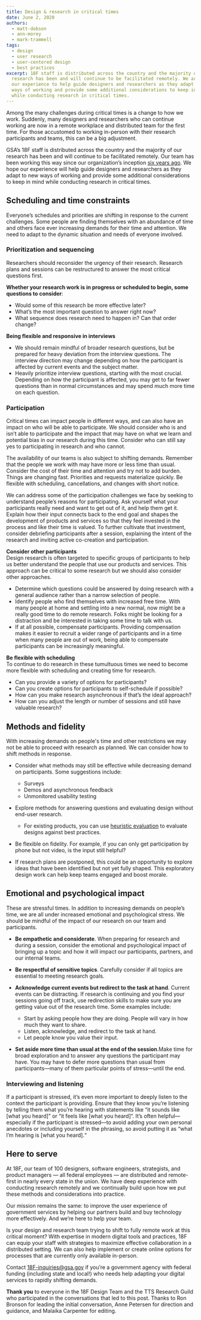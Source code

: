 ```yaml
---
title: Design & research in critical times
date: June 2, 2020
authors:
  - matt-dobson
  - ann-morey
  - mark-trammell
tags:
  - design
  - user research
  - user-centered design
  - best practices
excerpt: 18F staff is distributed across the country and the majority of our
  research has been and will continue to be facilitated remotely. We are sharing
  our experience to help guide designers and researchers as they adapt to new
  ways of working and provide some additional considerations to keep in mind
  while conducting research in critical times.
---
```

Among the many challenges during critical times is a change to how we work. Suddenly, many designers and researchers who can continue working are now in a remote workplace and distributed team for the first time. For those accustomed to working in-person with their research participants and teams, this can be a big adjustment.

GSA’s 18F staff is distributed across the country and the majority of our research has been and will continue to be facilitated remotely. Our team has been working this way since our organization’s inception [six years ago](https://18f.gsa.gov/2020/03/19/sixth-anniversary/). We hope our experience will help guide designers and researchers as they adapt to new ways of working and provide some additional considerations to keep in mind while conducting research in critical times.

## Scheduling and time constraints

Everyone’s schedules and priorities are shifting in response to the current challenges. Some people are finding themselves with an abundance of time and others face ever increasing demands for their time and attention. We need to adapt to the dynamic situation and needs of everyone involved.

### Prioritization and sequencing

Researchers should reconsider the urgency of their research. Research plans and sessions can be restructured to answer the most critical questions first.

**Whether your research work is in progress or scheduled to begin, some questions to consider**:

* Would some of this research be more effective later?
* What’s the most important question to answer right now?
* What sequence does research need to happen in? Can that order change?

**Being flexible and responsive in interviews**

* We should remain mindful of broader research questions, but be prepared for heavy deviation from the interview questions. The interview direction may change depending on how the participant is affected by current events and the subject matter.
* Heavily prioritize interview questions, starting with the most crucial. Depending on how the participant is affected, you may get to far fewer questions than in normal circumstances and may spend much more time on each question.

### Participation

Critical times can impact people in different ways, and can also have an impact on who will be able to participate. We should consider who is and isn’t able to participate and the impact that may have on what we learn and potential bias in our research during this time. Consider who can still say yes to participating in research and who cannot.

The availability of our teams is also subject to shifting demands. Remember that the people we work with may have more or less time than usual. Consider the cost of their time and attention and try not to add burden. Things are changing fast. Priorities and requests materialize quickly. Be flexible with scheduling, cancellations, and changes with short notice.

We can address some of the participation challenges we face by seeking to understand people’s reasons for participating. Ask yourself what your participants really need and want to get out of it, and help them get it. Explain how their input connects back to the end goal and shapes the development of products and services so that they feel invested in the process and like their time is valued. To further cultivate that investment, consider debriefing participants after a session, explaining the intent of the research and inviting active co-creation and participation.

**Consider other participants**  
Design research is often targeted to specific groups of participants to help us better understand the people that use our products and services. This approach can be critical to some research but we should also consider other approaches.

* Determine which questions could be answered by doing research with a general audience rather than a narrow selection of people.
* Identify people who find themselves with increased free time. With many people at home and settling into a new normal, now might be a really good time to do remote research. Folks might be looking for a distraction and be interested in taking some time to talk with us.
* If at all possible, compensate participants. Providing compensation makes it easier to recruit a wider range of participants and in a time when many people are out of work, being able to compensate participants can be increasingly meaningful.

**Be flexible with scheduling**  
To continue to do research in these tumultuous times we need to become more flexible with scheduling and creating time for research.

* Can you provide a variety of options for participants?
* Can you create options for participants to self-schedule if possible?
* How can you make research asynchronous if that’s the ideal approach?
* How can you adjust the length or number of sessions and still have valuable research?

## Methods and fidelity

With increasing demands on people's time and other restrictions we may not be able to proceed with research as planned. We can consider how to shift methods in response.

* Consider what methods may still be effective while decreasing demand on participants. Some suggestions include:

  * Surveys
  * Demos and asynchronous feedback
  * Unmonitored usability testing
* Explore methods for answering questions and evaluating design without end-user research.

  * For existing products, you can use [heuristic evaluation](https://methods.18f.gov/discover/heuristic-evaluation/) to evaluate designs against best practices.
* Be flexible on fidelity. For example, if you can only get participation by phone but not video, is the input still helpful?
* If research plans are postponed, this could be an opportunity to explore ideas that have been identified but not yet fully shaped. This exploratory design work can help keep teams engaged and boost morale.

## Emotional and psychological impact

These are stressful times. In addition to increasing demands on people’s time, we are all under increased emotional and psychological stress. We should be mindful of the impact of our research on our team and participants.

* **Be empathetic and considerate**. When preparing for research and during a session, consider the emotional and psychological impact of bringing up a topic and how it will impact our participants, partners, and our internal teams.
* **Be respectful of sensitive topics**. Carefully consider if all topics are essential to meeting research goals.
* **Acknowledge current events but redirect to the task at hand**. Current events can be distracting. If research is continuing and you find your sessions going off track, use redirection skills to make sure you are getting value out of the research time. Some examples include:

  * Start by asking people how they are doing. People will vary in how much they want to share.
  * Listen, acknowledge, and redirect to the task at hand.
  * Let people know you value their input.
* **Set aside more time than usual at the end of the session**.Make time for broad exploration and to answer any questions the participant may have. You may have to defer more questions than usual from participants—many of them particular points of stress—until the end.

### Interviewing and listening

If a participant is stressed, it’s even more important to deeply listen to the context the participant is providing. Ensure that they know you’re listening by telling them what you’re hearing with statements like “it sounds like \[what you heard]” or “it feels like \[what you heard]“. It’s often helpful—especially if the participant is stressed—to avoid adding your own personal anecdotes or including yourself in the phrasing, so avoid putting it as “what I’m hearing is \[what you heard].“

## Here to serve

At 18F, our team of 100 designers, software engineers, strategists, and product managers — all federal employees — are distributed and remote-first in nearly every state in the union. We have deep experience with conducting research remotely and we continually build upon how we put these methods and considerations into practice.

Our mission remains the same: to improve the user experience of government services by helping our partners build and buy technology more effectively. And we’re here to help your team.

Is your design and research team trying to shift to fully remote work at this critical moment? With expertise in modern digital tools and practices, 18F can equip your staff with strategies to maximize effective collaboration in a distributed setting. We can also help implement or create online options for processes that are currently only available in-person.

Contact 18F-inquiries@gsa.gov if you’re a government agency with federal funding (including state and local!) who needs help adapting your digital services to rapidly shifting demands.

**Thank you** to everyone in the 18F Design Team and the TTS Research Guild who participated in the conversations that led to this post. Thanks to Ron Bronson for leading the initial conversation, Anne Petersen for direction and guidance, and Malaika Carpenter for editing.
